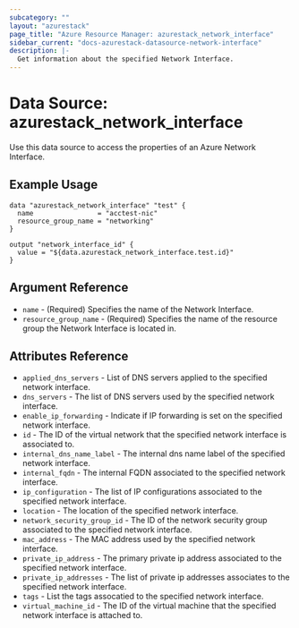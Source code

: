 ```yaml
---
subcategory: ""
layout: "azurestack"
page_title: "Azure Resource Manager: azurestack_network_interface"
sidebar_current: "docs-azurestack-datasource-network-interface"
description: |-
  Get information about the specified Network Interface.
---
```


# Data Source: azurestack_network_interface

Use this data source to access the properties of an Azure Network Interface.

## Example Usage

```hcl
data "azurestack_network_interface" "test" {
  name                = "acctest-nic"
  resource_group_name = "networking"
}

output "network_interface_id" {
  value = "${data.azurestack_network_interface.test.id}"
}
```

## Argument Reference

* `name` - (Required) Specifies the name of the Network Interface.
* `resource_group_name` - (Required) Specifies the name of the resource group the Network Interface is located in.

## Attributes Reference

* `applied_dns_servers` - List of DNS servers applied to the specified network interface.
* `dns_servers` - The list of DNS servers used by the specified network interface.
* `enable_ip_forwarding` - Indicate if IP forwarding is set on the specified network interface.
* `id` - The ID of the virtual network that the specified network interface is associated to.
* `internal_dns_name_label` - The internal dns name label of the specified network interface.
* `internal_fqdn` - The internal FQDN associated to the specified network interface.
* `ip_configuration` - The list of IP configurations associated to the specified network interface.
* `location` - The location of the specified network interface.
* `network_security_group_id` - The ID of the network security group associated to the specified network interface.
* `mac_address` - The MAC address used by the specified network interface.
* `private_ip_address` - The primary private ip address associated to the specified network interface.
* `private_ip_addresses` - The list of private ip addresses associates to the specified network interface.
* `tags` - List the tags assocatied to the specified network interface.
* `virtual_machine_id` - The ID of the virtual machine that the specified network interface is attached to.
